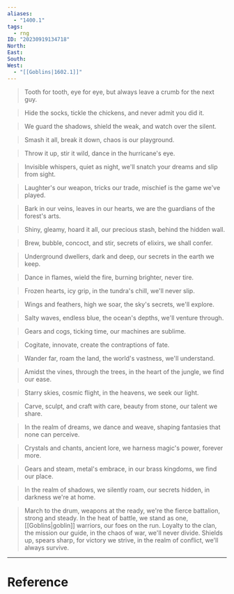 ```yaml
---
aliases:
  - "1400.1"
tags:
  - rng
ID: "20230919134718"
North: 
East: 
South: 
West:
  - "[[Goblins|1602.1]]"
---
```

> Tooth for tooth, eye for eye, but always leave a crumb for the next guy.

> Hide the socks, tickle the chickens, and never admit you did it.

> We guard the shadows, shield the weak, and watch over the silent.

> Smash it all, break it down, chaos is our playground.

> Throw it up, stir it wild, dance in the hurricane's eye.

> Invisible whispers, quiet as night, we'll snatch your dreams and slip from sight.

> Laughter's our weapon, tricks our trade, mischief is the game we've played.

> Bark in our veins, leaves in our hearts, we are the guardians of the forest's arts.

> Shiny, gleamy, hoard it all, our precious stash, behind the hidden wall.

> Brew, bubble, concoct, and stir, secrets of elixirs, we shall confer.

> Underground dwellers, dark and deep, our secrets in the earth we keep.

> Dance in flames, wield the fire, burning brighter, never tire.

> Frozen hearts, icy grip, in the tundra's chill, we'll never slip.

> Wings and feathers, high we soar, the sky's secrets, we'll explore.

> Salty waves, endless blue, the ocean's depths, we'll venture through.

> Gears and cogs, ticking time, our machines are sublime.

> Cogitate, innovate, create the contraptions of fate.

> Wander far, roam the land, the world's vastness, we'll understand.

> Amidst the vines, through the trees, in the heart of the jungle, we find our ease.

> Starry skies, cosmic flight, in the heavens, we seek our light.

> Carve, sculpt, and craft with care, beauty from stone, our talent we share.

> In the realm of dreams, we dance and weave, shaping fantasies that none can perceive.

> Crystals and chants, ancient lore, we harness magic's power, forever more.

> Gears and steam, metal's embrace, in our brass kingdoms, we find our place.

> In the realm of shadows, we silently roam, our secrets hidden, in darkness we're at home.

> March to the drum, weapons at the ready, we're the fierce battalion, strong and steady. In the heat of battle, we stand as one, [[Goblins|goblin]] warriors, our foes on the run. Loyalty to the clan, the mission our guide, in the chaos of war, we'll never divide. Shields up, spears sharp, for victory we strive, in the realm of conflict, we'll always survive.

---
# Reference